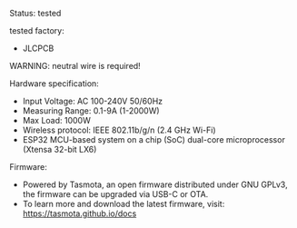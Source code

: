 Status: tested

tested factory: 
* JLCPCB

WARNING: neutral wire is required!

Hardware specification:

- Input Voltage: AC 100-240V 50/60Hz
- Measuring Range: 0.1-9A (1-2000W)
- Max Load: 1000W
- Wireless protocol: IEEE 802.11b/g/n (2.4 GHz Wi-Fi)
- ESP32 MCU-based system on a chip (SoC) dual-core microprocessor (Xtensa 32-bit LX6)

Firmware:

- Powered by Tasmota, an open firmware distributed under GNU GPLv3, the firmware can be upgraded via USB-C or OTA.
- To learn more and download the latest firmware, visit: https://tasmota.github.io/docs
